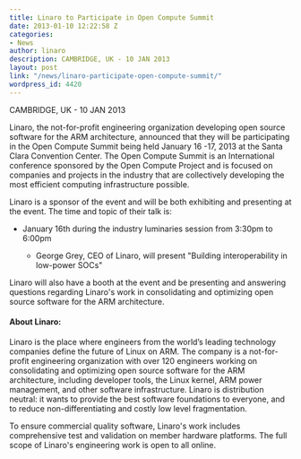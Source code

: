 ```yaml
---
title: Linaro to Participate in Open Compute Summit
date: 2013-01-10 12:22:58 Z
categories:
- News
author: linaro
description: CAMBRIDGE, UK - 10 JAN 2013
layout: post
link: "/news/linaro-participate-open-compute-summit/"
wordpress_id: 4420
---
```


CAMBRIDGE, UK - 10 JAN 2013

Linaro, the not-for-profit engineering organization developing open source software for the ARM architecture, announced that they will be participating in the Open Compute Summit being held January 16 -17, 2013 at the Santa Clara Convention Center. The Open Compute Summit is an International conference sponsored by the Open Compute Project and is focused on companies and projects in the industry that are collectively developing the most efficient computing infrastructure possible.

Linaro is a sponsor of the event and will be both exhibiting and presenting at the event. The time and topic of their talk is:
	
  * January 16th during the industry luminaries session from 3:30pm to 6:00pm

	
    * George Grey, CEO of Linaro, will present "Building interoperability in low-power SOCs"

Linaro will also have a booth at the event and be presenting and answering questions regarding Linaro's work in consolidating and optimizing open source software for the ARM architecture.

#### **About Linaro:**

Linaro is the place where engineers from the world’s leading technology companies define the future of Linux on ARM. The company is a not-for-profit engineering organization with over 120 engineers working on consolidating and optimizing open source software for the ARM architecture, including developer tools, the Linux kernel, ARM power management, and other software infrastructure. Linaro is distribution neutral: it wants to provide the best software foundations to everyone, and to reduce non-differentiating and costly low level fragmentation.

To ensure commercial quality software, Linaro's work includes comprehensive test and validation on member hardware platforms. The full scope of Linaro's engineering work is open to all online.